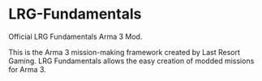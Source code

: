 # LRG-Fundamentals
Official LRG Fundamentals Arma 3 Mod.


This is the Arma 3 mission-making framework created by Last Resort Gaming. LRG Fundamentals allows the easy creation of modded missions
for Arma 3.
